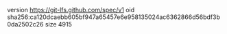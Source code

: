 version https://git-lfs.github.com/spec/v1
oid sha256:ca120dcaebb605bf947a65457e6e958135024ac6362866d56bdf3b0da2502c26
size 4915
